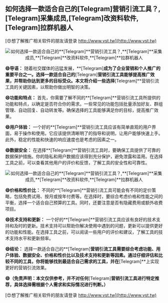 ## **如何选择一款适合自己的**[Telegram]**营销引流工具？,**[Telegram]**采集成员,**[Telegram]**改资料软件,**[Telegram]**拉群机器人**

[😍想了解推广相关软件的朋友请登录 http://www.vst.tw](http://www.vst.tw)

 <center><img src="https://vst.tw/MP4/tuiguang/png/5.png" alt="如何选择一款适合自己的**[Telegram]**营销引流工具？,**[Telegram]**采集成员,**[Telegram]**改资料软件,**[Telegram]**拉群机器人"></center>

**😄导语：**
随着社交媒体的迅猛发展，**[Telegram]**成为了企业营销和个人推广的重要平台之一。选择一款适合自己的**[Telegram]**营销引流工具能够提高推广效果，并帮助你达到更多的目标受众。本文将介绍一些选择**[Telegram]**营销引流工具的关键因素，以帮助你做出明智的决策。

**😄功能和特点：**
首先，你需要了解不同的**[Telegram]**营销引流工具所提供的功能和特点，以确定是否符合你的需求。一些常见的功能包括批量添加好友、群组管理、自动回复、自动转发等。确保选择的工具能够满足你的目标，提高推广效果。

**😄用户体验：**
一个好的**[Telegram]**营销引流工具应该有简单直观的用户界面，易于操作和使用。它应该提供清晰明了的指导和说明，让用户能够快速上手。此外，稳定的性能和快速的响应速度也是考虑的因素之一。

**😄数据安全：**
在选择**[Telegram]**营销引流工具时，要确保工具提供了可靠的数据保护措施。你的隐私和用户数据应该得到充分保护，避免泄露和滥用。在选择工具之前，可以查看其他用户的评价和反馈，了解工具的安全性和可靠性。

 <center><img src="https://vst.tw/MP4/tuiguang/png/1.png" alt="如何选择一款适合自己的**[Telegram]**营销引流工具？,**[Telegram]**采集成员,**[Telegram]**改资料软件,**[Telegram]**拉群机器人"></center>

**😄价格和性价比：**
不同的**[Telegram]**营销引流工具可能会有不同的定价策略，包括免费试用、按月或按年付费等。在选择时，要综合考虑价格和性能之间的平衡，选择一个适合自己预算的工具。同时，还要注意是否有隐藏费用或额外收费项目。

**😄技术支持和更新：**
一个好的**[Telegram]**营销引流工具应该有良好的技术支持和及时的更新。技术支持可以帮助你解决使用中遇到的问题，更新可以提供更好的功能和性能。在选择工具之前，可以阅读一些用户的评价和建议，了解工具的技术支持水平和更新频率。

**😄结论：**
选择一款适合自己的**[Telegram]**营销引流工具需要综合考虑功能、用户体验、数据安全、价格和性价比以及技术支持和更新等因素。通过仔细评估和比较不同的工具，你将能够找到最适合自己需求的工具，并在**[Telegram]**上实现更好的营销引流效果。

**😄（免责声明：本文仅供参考，并不对任何**[Telegram]**营销引流工具进行特定推荐，具体选择需根据个人需求和实际情况进行判断。）**

[😍想了解推广相关软件的朋友请登录 http://www.vst.tw](http://www.vst.tw)



